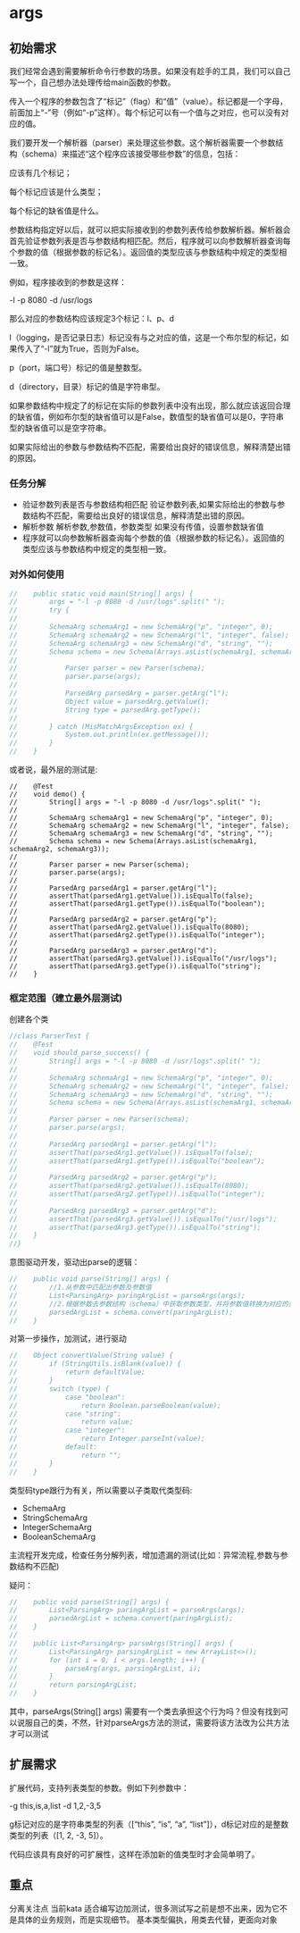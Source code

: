 # args

## 初始需求

我们经常会遇到需要解析命令行参数的场景。如果没有趁手的工具，我们可以自己写一个，自己想办法处理传给main函数的参数。

传入一个程序的参数包含了“标记”（flag）和“值”（value）。标记都是一个字母，前面加上“-”号（例如“-p”这样）。每个标记可以有一个值与之对应，也可以没有对应的值。

我们要开发一个解析器（parser）来处理这些参数。这个解析器需要一个参数结构（schema）来描述“这个程序应该接受哪些参数”的信息，包括：

应该有几个标记；

每个标记应该是什么类型；

每个标记的缺省值是什么。

参数结构指定好以后，就可以把实际接收到的参数列表传给参数解析器。解析器会首先验证参数列表是否与参数结构相匹配。然后，程序就可以向参数解析器查询每个参数的值（根据参数的标记名）。返回值的类型应该与参数结构中规定的类型相一致。

例如，程序接收到的参数是这样：

-l -p 8080 -d /usr/logs

那么对应的参数结构应该规定3个标记：l、p、d

l（logging，是否记录日志）标记没有与之对应的值，这是一个布尔型的标记，如果传入了“-l”就为True，否则为False。

p（port，端口号）标记的值是整数型。

d（directory，目录）标记的值是字符串型。

如果参数结构中规定了的标记在实际的参数列表中没有出现，那么就应该返回合理的缺省值，例如布尔型的缺省值可以是False，数值型的缺省值可以是0，字符串型的缺省值可以是空字符串。

如果实际给出的参数与参数结构不匹配，需要给出良好的错误信息，解释清楚出错的原因。
### 任务分解

* 验证参数列表是否与参数结构相匹配
      验证参数列表,如果实际给出的参数与参数结构不匹配，需要给出良好的错误信息，解释清楚出错的原因。
* 解析参数 
      解析参数,参数值，参数类型
      如果没有传值，设置参数缺省值
* 程序就可以向参数解析器查询每个参数的值（根据参数的标记名）。返回值的类型应该与参数结构中规定的类型相一致。

### 对外如何使用
```java
//    public static void main(String[] args) {
//        args = "-l -p 8080 -d /usr/logs".split(" ");
//        try {
//
//        SchemaArg schemaArg1 = new SchemaArg("p", "integer", 0);
//        SchemaArg schemaArg2 = new SchemaArg("l", "integer", false);
//        SchemaArg schemaArg3 = new SchemaArg("d", "string", "");
//        Schema schema = new Schema(Arrays.asList(schemaArg1, schemaArg2, schemaArg3));
//
//            Parser parser = new Parser(schema);
//            parser.parse(args);
//
//            ParsedArg parsedArg = parser.getArg("l");
//            Object value = parsedArg.getValue();
//            String type = parsedArg.getType();
//
//        } catch (MisMatchArgsException ex) {
//            System.out.println(ex.getMessage());
//        }
//    }

```

或者说，最外层的测试是:

```
//    @Test
//    void demo() {
//        String[] args = "-l -p 8080 -d /usr/logs".split(" ");
//
//        SchemaArg schemaArg1 = new SchemaArg("p", "integer", 0);
//        SchemaArg schemaArg2 = new SchemaArg("l", "integer", false);
//        SchemaArg schemaArg3 = new SchemaArg("d", "string", "");
//        Schema schema = new Schema(Arrays.asList(schemaArg1, schemaArg2, schemaArg3));
//
//        Parser parser = new Parser(schema);
//        parser.parse(args);
//
//        ParsedArg parsedArg1 = parser.getArg("l");
//        assertThat(parsedArg1.getValue()).isEqualTo(false);
//        assertThat(parsedArg1.getType()).isEqualTo("boolean");
//
//        ParsedArg parsedArg2 = parser.getArg("p");
//        assertThat(parsedArg2.getValue()).isEqualTo(8080);
//        assertThat(parsedArg2.getType()).isEqualTo("integer");
//
//        ParsedArg parsedArg3 = parser.getArg("d");
//        assertThat(parsedArg3.getValue()).isEqualTo("/usr/logs");
//        assertThat(parsedArg3.getType()).isEqualTo("string");
//    }

```
### 框定范围（建立最外层测试)
创建各个类
```java
//class ParserTest {
//    @Test
//    void should_parse_success() {
//        String[] args = "-l -p 8080 -d /usr/logs".split(" ");
//
//        SchemaArg schemaArg1 = new SchemaArg("p", "integer", 0);
//        SchemaArg schemaArg2 = new SchemaArg("l", "integer", false);
//        SchemaArg schemaArg3 = new SchemaArg("d", "string", "");
//        Schema schema = new Schema(Arrays.asList(schemaArg1, schemaArg2, schemaArg3));
//
//        Parser parser = new Parser(schema);
//        parser.parse(args);
//
//        ParsedArg parsedArg1 = parser.getArg("l");
//        assertThat(parsedArg1.getValue()).isEqualTo(false);
//        assertThat(parsedArg1.getType()).isEqualTo("boolean");
//
//        ParsedArg parsedArg2 = parser.getArg("p");
//        assertThat(parsedArg2.getValue()).isEqualTo(8080);
//        assertThat(parsedArg2.getType()).isEqualTo("integer");
//
//        ParsedArg parsedArg3 = parser.getArg("d");
//        assertThat(parsedArg3.getValue()).isEqualTo("/usr/logs");
//        assertThat(parsedArg3.getType()).isEqualTo("string");
//    }
//}

```
意图驱动开发，驱动出parse的逻辑：
```java
//    public void parse(String[] args) {
//        //1.从参数中匹配出参数及参数值
//        List<ParsingArg> paringArgList = parseArgs(args);
//        //2.根据参数去参数结构（schema）中获取参数类型，并将参数值转换为对应的类型
//        parsedArgList = schema.convert(paringArgList);
//    }
```
对第一步操作，加测试，进行驱动

```java
//    Object convertValue(String value) {
//        if (StringUtils.isBlank(value)) {
//            return defaultValue;
//        }
//        switch (type) {
//            case "boolean":
//                return Boolean.parseBoolean(value);
//            case "string":
//                return value;
//            case "integer":
//                return Integer.parseInt(value);
//            default:
//                return "";
//        }
//    }

```

类型码type跟行为有关，所以需要以子类取代类型码:

* SchemaArg
* StringSchemaArg
* IntegerSchemaArg
* BooleanSchemaArg


主流程开发完成，检查任务分解列表，增加遗漏的测试(比如：异常流程,参数与参数结构不匹配)

疑问：
```java
//    public void parse(String[] args) {
//        List<ParsingArg> paringArgList = parseArgs(args);
//        parsedArgList = schema.convert(paringArgList);
//    }
//
//    public List<ParsingArg> parseArgs(String[] args) {
//        List<ParsingArg> parsingArgList = new ArrayList<>();
//        for (int i = 0; i < args.length; i++) {
//            parseArg(args, parsingArgList, i);
//        }
//        return parsingArgList;
//    }

```
其中，parseArgs(String[] args) 需要有一个类去承担这个行为吗？但没有找到可以说服自己的类，不然，针对parseArgs方法的测试，需要将该方法改为公共方法才可以测试


## 扩展需求

扩展代码，支持列表类型的参数。例如下列参数中：

-g this,is,a,list -d 1,2,-3,5

g标记对应的是字符串类型的列表（[“this”, “is”, “a”, “list”]），d标记对应的是整数类型的列表（[1, 2, -3, 5]）。

代码应该具有良好的可扩展性，这样在添加新的值类型时才会简单明了。



## 重点

分离关注点
当前kata 适合编写边加测试，很多测试写之前是想不出来，因为它不是具体的业务规则，而是实现细节。
基本类型偏执，用类去代替，更面向对象
